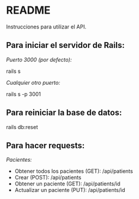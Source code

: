 # README

Instrucciones para utilizar el API.

## Para iniciar el servidor de Rails:

_Puerto 3000 (por defecto):_

rails s

_Cualquier otro puerto:_

rails s -p 3001

## Para reiniciar la base de datos:

rails db:reset

## Para hacer requests:

_Pacientes:_

- Obtener todos los pacientes (GET): /api/patients
- Crear (POST): /api/patients
- Obtener un paciente (GET): /api/patients/id
- Actualizar un paciente (PUT): /api/patients/id
